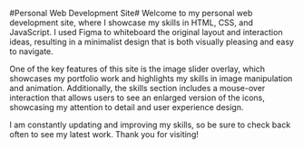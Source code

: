 #Personal Web Development Site#
Welcome to my personal web development site, where I showcase my skills in HTML, CSS, and JavaScript. I used Figma to whiteboard the original layout and interaction ideas, resulting in a minimalist design that is both visually pleasing and easy to navigate.

One of the key features of this site is the image slider overlay, which showcases my portfolio work and highlights my skills in image manipulation and animation. Additionally, the skills section includes a mouse-over interaction that allows users to see an enlarged version of the icons, showcasing my attention to detail and user experience design.

I am constantly updating and improving my skills, so be sure to check back often to see my latest work. Thank you for visiting!
